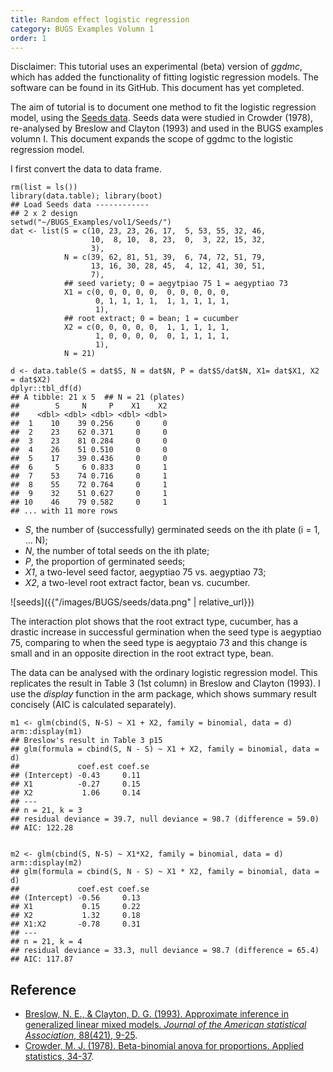 ```yaml
---
title: Random effect logistic regression
category: BUGS Examples Volumn 1
order: 1
---
```


Disclaimer: This tutorial uses an experimental (beta) version of _ggdmc_, which 
has added the functionality of fitting logistic regression models.  The software 
can be found in its GitHub. This document has yet completed.

The aim of tutorial is to document one method to fit the logistic regression 
model, using the [Seeds data](http://www.openbugs.net/Examples/Seeds.html).
Seeds data were studied in Crowder (1978), re-analysed by Breslow and Clayton (1993)
and used in the BUGS examples volumn I. This document expands the scope of ggdmc
to the logistic regression model.

I first convert the data to data frame.
```
rm(list = ls())
library(data.table); library(boot)
## Load Seeds data ------------
## 2 x 2 design
setwd("~/BUGS_Examples/vol1/Seeds/")
dat <- list(S = c(10, 23, 23, 26, 17,  5, 53, 55, 32, 46,
                  10,  8, 10,  8, 23,  0,  3, 22, 15, 32,
                  3),
            N = c(39, 62, 81, 51, 39,  6, 74, 72, 51, 79,
                  13, 16, 30, 28, 45,  4, 12, 41, 30, 51,
                  7),
            ## seed variety; 0 = aegytpiao 75 1 = aegyptiao 73
            X1 = c(0, 0, 0, 0, 0,  0, 0, 0, 0, 0,
                   0, 1, 1, 1, 1,  1, 1, 1, 1, 1,
                   1),
            ## root extract; 0 = bean; 1 = cucumber
            X2 = c(0, 0, 0, 0, 0,  1, 1, 1, 1, 1,
                   1, 0, 0, 0, 0,  0, 1, 1, 1, 1,
                   1),
            N = 21)

d <- data.table(S = dat$S, N = dat$N, P = dat$S/dat$N, X1= dat$X1, X2 = dat$X2)
dplyr::tbl_df(d)
## A tibble: 21 x 5  ## N = 21 (plates)
##        S     N     P    X1    X2
##    <dbl> <dbl> <dbl> <dbl> <dbl>
##  1    10    39 0.256     0     0
##  2    23    62 0.371     0     0
##  3    23    81 0.284     0     0
##  4    26    51 0.510     0     0
##  5    17    39 0.436     0     0
##  6     5     6 0.833     0     1
##  7    53    74 0.716     0     1
##  8    55    72 0.764     0     1
##  9    32    51 0.627     0     1
## 10    46    79 0.582     0     1
## ... with 11 more rows
```
* _S_, the number of (successfully) germinated seeds on the ith plate (i = 1, ... N);
* _N_, the number of total seeds on the ith plate;
* _P_, the proportion of germinated seeds; 
* _X1_, a two-level seed factor, aegyptiao 75 vs. aegyptiao 73;
* _X2_, a two-level root extract factor, bean vs. cucumber.

![seeds]({{"/images/BUGS/seeds/data.png" | relative_url}})

The interaction plot shows that the root extract type, cucumber, has a drastic
increase in successful germination when the seed type is aegyptiao 75, comparing to
when the seed type is aegyptaio 73 and this change is small and in an opposite
direction in the root extract type, bean.

The data can be analysed with the ordinary logistic regression model. This
replicates the result in Table 3 (1st column) in Breslow and Clayton (1993). I use
the _display_ function in the arm package, which shows summary result concisely
(AIC is calculated separately).

```
m1 <- glm(cbind(S, N-S) ~ X1 + X2, family = binomial, data = d)
arm::display(m1)
## Breslow's result in Table 3 p15
## glm(formula = cbind(S, N - S) ~ X1 + X2, family = binomial, data = d)
##             coef.est coef.se
## (Intercept) -0.43     0.11
## X1          -0.27     0.15
## X2           1.06     0.14
## ---
## n = 21, k = 3
## residual deviance = 39.7, null deviance = 98.7 (difference = 59.0)
## AIC: 122.28


m2 <- glm(cbind(S, N-S) ~ X1*X2, family = binomial, data = d)
arm::display(m2)
## glm(formula = cbind(S, N - S) ~ X1 * X2, family = binomial, data = d)
##             coef.est coef.se
## (Intercept) -0.56     0.13
## X1           0.15     0.22
## X2           1.32     0.18
## X1:X2       -0.78     0.31
## ---
## n = 21, k = 4
## residual deviance = 33.3, null deviance = 98.7 (difference = 65.4)
## AIC: 117.87

```

## Reference
* [Breslow, N. E., & Clayton, D. G. (1993). Approximate inference in generalized linear mixed models. _Journal of the American statistical Association_, 88(421), 9-25](http://www.jstor.org/stable/2290687).
* [Crowder, M. J. (1978). Beta-binomial anova for proportions. Applied statistics, 34-37](http://www.jstor.org/stable/2346223).

